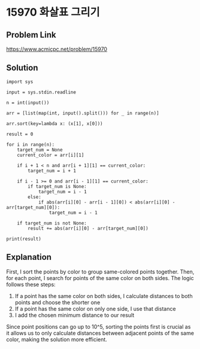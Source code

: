 # 15970 화살표 그리기

## Problem Link

https://www.acmicpc.net/problem/15970

## Solution

```python3
import sys

input = sys.stdin.readline

n = int(input())

arr = [list(map(int, input().split())) for _ in range(n)]

arr.sort(key=lambda x: (x[1], x[0]))

result = 0

for i in range(n):
    target_num = None
    current_color = arr[i][1]

    if i + 1 < n and arr[i + 1][1] == current_color:
        target_num = i + 1

    if i - 1 >= 0 and arr[i - 1][1] == current_color:
        if target_num is None:
            target_num = i - 1
        else:
            if abs(arr[i][0] - arr[i - 1][0]) < abs(arr[i][0] - arr[target_num][0]):
                target_num = i - 1

    if target_num is not None:
        result += abs(arr[i][0] - arr[target_num][0])

print(result)
```

## Explanation

First, I sort the points by color to group same-colored points together. Then, for each point, I search for points of the same color on both sides. The logic follows these steps:

1. If a point has the same color on both sides, I calculate distances to both points and choose the shorter one
2. If a point has the same color on only one side, I use that distance
3. I add the chosen minimum distance to our result

Since point positions can go up to 10^5, sorting the points first is crucial as it allows us to only calculate distances between adjacent points of the same color, making the solution more efficient.
